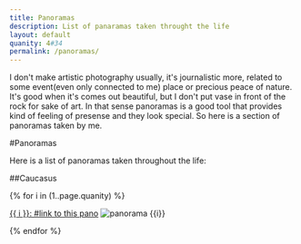```yaml
---
title: Panoramas
description: List of panaramas taken throught the life
layout: default
quanity: 4#34
permalink: /panoramas/
---
```

I don't make artistic photography usually, it's journalistic more, related to some event(even only connected to me) place or precious peace of nature. It's good when it's comes out beautiful, but I don't put vase in front of the rock for sake of art.
In that sense panoramas is a good tool that provides kind of feeling of presense and they look special. So here is a section of panoramas taken by me.

#Panoramas

Here is a list of panoramas taken throughout the life:

##Caucasus

{% for i in (1..page.quanity) %}

<a href="#{{i}}" id="{{i}}">{{ i }}: #link to this pano</a>
	![panorama {{i}}]({{site.baseurl}}/assets/Panoramas/Caucasus/pano{{i}}.jpg)

{% endfor %}





